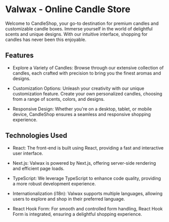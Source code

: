# Valwax - Online Candle Store

Welcome to CandleShop, your go-to destination for premium candles and customizable candle boxes. Immerse yourself in the world of delightful scents and unique designs. With our intuitive interface, shopping for candles has never been this enjoyable.

## Features
- Explore a Variety of Candles: Browse through our extensive collection of candles, each crafted with precision to bring you the finest aromas and designs.

- Customization Options: Unleash your creativity with our unique customization feature. Create your own personalized candles, choosing from a range of scents, colors, and designs.

- Responsive Design: Whether you're on a desktop, tablet, or mobile device, CandleShop ensures a seamless and responsive shopping experience.

## Technologies Used
- React: The front-end is built using React, providing a fast and interactive user interface.

- Next.js: Valwax is powered by Next.js, offering server-side rendering and efficient page loads.

- TypeScript: We leverage TypeScript to enhance code quality, providing a more robust development experience.

- Internationalization (i18n): Valwax supports multiple languages, allowing users to explore and shop in their preferred language.

- React Hook Form: For smooth and controlled form handling, React Hook Form is integrated, ensuring a delightful shopping experience.
